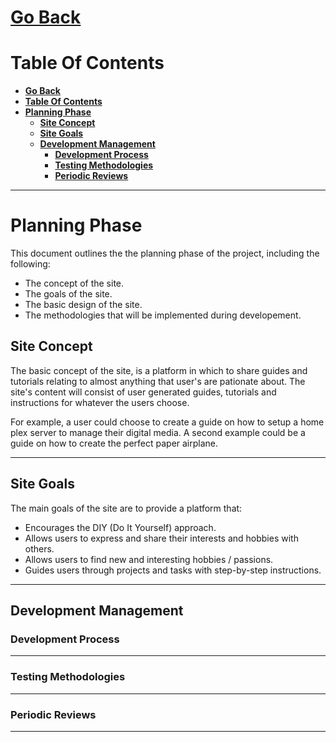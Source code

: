# [**Go Back**](https://github.com/lukebinmore/guideshare)

# **Table Of Contents**
- [**Go Back**](#go-back)
- [**Table Of Contents**](#table-of-contents)
- [**Planning Phase**](#planning-phase)
  - [**Site Concept**](#site-concept)
  - [**Site Goals**](#site-goals)
  - [**Development Management**](#development-management)
    - [**Development Process**](#development-process)
    - [**Testing Methodologies**](#testing-methodologies)
    - [**Periodic Reviews**](#periodic-reviews)

***

# **Planning Phase**

This document outlines the the planning phase of the project, including the following:

- The concept of the site.
- The goals of the site.
- The basic design of the site.
- The methodologies that will be implemented during developement.

## **Site Concept**

The basic concept of the site, is a platform in which to share guides and tutorials relating to almost anything that user's are pationate about.
The site's content will consist of user generated guides, tutorials and instructions for whatever the users choose.

For example, a user could choose to create a guide on how to setup a home plex server to manage their digital media.
A second example could be a guide on how to create the perfect paper airplane.

***

## **Site Goals**

The main goals of the site are to provide a platform that:

 - Encourages the DIY (Do It Yourself) approach.
 - Allows users to express and share their interests and hobbies with others.
 - Allows users to find new and interesting hobbies / passions.
 - Guides users through projects and tasks with step-by-step instructions.

***

## **Development Management**

### **Development Process**

***

### **Testing Methodologies**

***

### **Periodic Reviews**

***